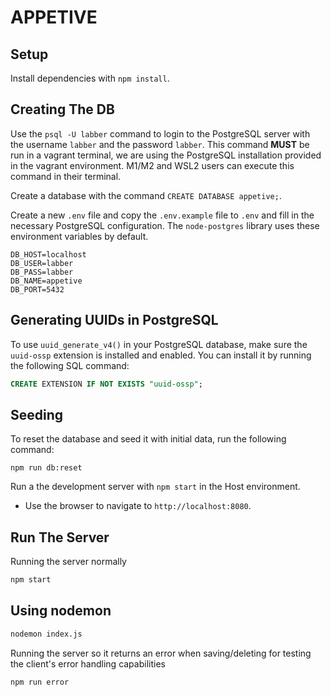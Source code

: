 # APPETIVE 

## Setup

Install dependencies with `npm install`.

## Creating The DB

Use the `psql -U labber` command to login to the PostgreSQL server with the username `labber` and the password `labber`. This command **MUST** be run in a vagrant terminal, we are using the PostgreSQL installation provided in the vagrant environment. M1/M2 and WSL2 users can execute this command in their terminal.

Create a database with the command `CREATE DATABASE appetive;`.

Create a new `.env` file and copy the `.env.example` file to `.env` and fill in the necessary PostgreSQL configuration. The `node-postgres` library uses these environment variables by default.

```
DB_HOST=localhost
DB_USER=labber
DB_PASS=labber
DB_NAME=appetive
DB_PORT=5432
```

## Generating UUIDs in PostgreSQL
To use `uuid_generate_v4()` in your PostgreSQL database, make sure the `uuid-ossp` extension is installed and enabled. You can install it by running the following SQL command:

```sql
CREATE EXTENSION IF NOT EXISTS "uuid-ossp";
```

## Seeding

To reset the database and seed it with initial data, run the following command:
``` 
npm run db:reset
```


Run a the development server with `npm start` in the Host environment. 

- Use the browser to navigate to `http://localhost:8080`.

## Run The Server

Running the server normally
```sh
npm start
```

## Using nodemon
```sh
nodemon index.js
```

Running the server so it returns an error when saving/deleting for testing the client's error handling capabilities
```sh
npm run error
```